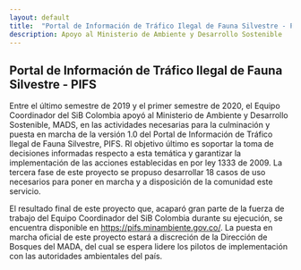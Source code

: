 ```yaml
---
layout: default
title:  "Portal de Información de Tráfico Ilegal de Fauna Silvestre - PIFS"
description: Apoyo al Ministerio de Ambiente y Desarrollo Sostenible 
---
```


## Portal de Información de Tráfico Ilegal de Fauna Silvestre - PIFS

Entre el último semestre de 2019 y el primer semestre de 2020, el Equipo Coordinador del SiB Colombia apoyó al Ministerio de Ambiente y Desarrollo Sostenible, MADS, en las actividades necesarias para la culminación y puesta en marcha de la versión 1.0 del Portal de Información de Tráfico Ilegal de Fauna Silvestre, PIFS. Rl objetivo último es soportar la toma de decisiones informadas respecto a esta temática y garantizar la implementación de las acciones establecidas en por ley 1333 de 2009. La tercera fase de este proyecto se propuso desarrollar 18 casos de uso necesarios para poner en marcha y a disposición de la comunidad este servicio.

El resultado final de este proyecto que, acaparó gran parte de la fuerza de trabajo del Equipo Coordinador del SiB Colombia durante su ejecución, se encuentra disponible en <https://pifs.minambiente.gov.co/>. La puesta en marcha oficial de este proyecto estará a discreción de la Dirección de Bosques del MADA, del cual se espera lidere los pilotos de implementación con las autoridades ambientales del país. 
